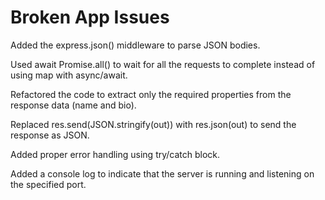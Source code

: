 # Broken App Issues
Added the express.json() middleware to parse JSON bodies.

Used await Promise.all() to wait for all the requests to complete instead of using map with async/await.

Refactored the code to extract only the required properties from the response data (name and bio).

Replaced res.send(JSON.stringify(out)) with res.json(out) to send the response as JSON.

Added proper error handling using try/catch block.

Added a console log to indicate that the server is running and listening on the specified port.
